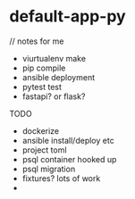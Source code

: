 # default-app-py


// notes for me

- viurtualenv make
- pip compile
- ansible deployment
- pytest test
- fastapi? or flask?

TODO
- dockerize
- ansible install/deploy etc
- project toml
- psql container hooked up
- psql migration
- fixtures? lots of work
- 